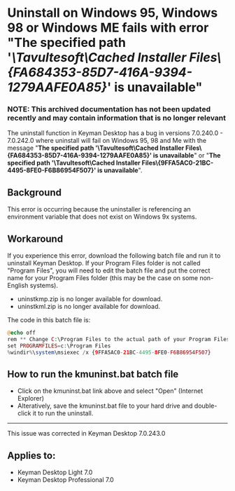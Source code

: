 # Uninstall on Windows 95, Windows 98 or Windows ME fails with error "The specified path '*\Tavultesoft\Cached Installer Files\\\{FA684353-85D7-416A-9394-1279AAFE0A85}*' is unavailable"

### **NOTE**: This archived documentation has not been updated recently and may contain information that is no longer relevant

The uninstall function in Keyman Desktop has a bug in versions 7.0.240.0 - 7.0.242.0 where uninstall will fail on Windows 95, 98 and Me with the message "**The specified path '\Tavultesoft\Cached Installer Files\\\{FA684353-85D7-416A-9394-1279AAFE0A85}' is unavailable**" or "**The specified path '\Tavultesoft\Cached Installer Files\\\{9FFA5AC0-21BC-4495-8FE0-F6B86954F507}' is unavailable**".

## Background
This error is occurring because the uninstaller is referencing an environment variable that does not exist on Windows 9x systems.

## Workaround
If you experience this error, download the following batch file and run it to uninstall Keyman Desktop.  If your Program Files folder is not called "Program Files", you will need to edit the batch file and put the correct name for your Program Files folder (this may be the case on some non-English systems).

- uninstkmp.zip is no longer available for download.
- uninstkml.zip is no longer available for download.

The code in this batch file is:

``` php
@echo off  
rem ** Change C:\Program Files to the actual path of your Program Files folder **  
set PROGRAMFILES=c:\Program Files  
%windir%\system\msiexec /x {9FFA5AC0-21BC-4495-8FE0-F6B86954F507}
```

## How to run the kmuninst.bat batch file
- Click on the kmuninst.bat link above and select "Open" (Internet Explorer)
- Alteratively, save the kmuninst.bat file to your hard drive and double-click it to
run the uninstall.

---

This issue was corrected in Keyman Desktop 7.0.243.0

## Applies to:
* Keyman Desktop Light 7.0
* Keyman Desktop Professional 7.0
